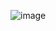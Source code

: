 ![image](https://github.com/nectarspot/Web-Design-and-Development/assets/24658418/9d6a2aea-854d-4340-98db-f3433d882b20)
